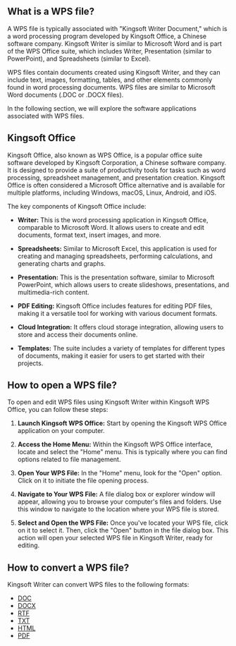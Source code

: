 ## What is a WPS file?

A WPS file is typically associated with "Kingsoft Writer Document," which is a word processing program developed by Kingsoft Office, a Chinese software company. Kingsoft Writer is similar to Microsoft Word and is part of the WPS Office suite, which includes Writer, Presentation (similar to PowerPoint), and Spreadsheets (similar to Excel).

WPS files contain documents created using Kingsoft Writer, and they can include text, images, formatting, tables, and other elements commonly found in word processing documents. WPS files are similar to Microsoft Word documents (.DOC or .DOCX files).

In the following section, we will explore the software applications associated with WPS files.

## Kingsoft Office

Kingsoft Office, also known as WPS Office, is a popular office suite software developed by Kingsoft Corporation, a Chinese software company. It is designed to provide a suite of productivity tools for tasks such as word processing, spreadsheet management, and presentation creation. Kingsoft Office is often considered a Microsoft Office alternative and is available for multiple platforms, including Windows, macOS, Linux, Android, and iOS.

The key components of Kingsoft Office include:

- **Writer:** This is the word processing application in Kingsoft Office, comparable to Microsoft Word. It allows users to create and edit documents, format text, insert images, and more.

- **Spreadsheets:** Similar to Microsoft Excel, this application is used for creating and managing spreadsheets, performing calculations, and generating charts and graphs.

- **Presentation:** This is the presentation software, similar to Microsoft PowerPoint, which allows users to create slideshows, presentations, and multimedia-rich content.

- **PDF Editing:** Kingsoft Office includes features for editing PDF files, making it a versatile tool for working with various document formats.

- **Cloud Integration:** It offers cloud storage integration, allowing users to store and access their documents online.

- **Templates:** The suite includes a variety of templates for different types of documents, making it easier for users to get started with their projects.

## How to open a WPS file?

To open and edit WPS files using Kingsoft Writer within Kingsoft WPS Office, you can follow these steps:

1. **Launch Kingsoft WPS Office:** Start by opening the Kingsoft WPS Office application on your computer.

2. **Access the Home Menu:** Within the Kingsoft WPS Office interface, locate and select the "Home" menu. This is typically where you can find options related to file management.

3. **Open Your WPS File:** In the "Home" menu, look for the "Open" option. Click on it to initiate the file opening process.

4. **Navigate to Your WPS File:** A file dialog box or explorer window will appear, allowing you to browse your computer's files and folders. Use this window to navigate to the location where your WPS file is stored.

5. **Select and Open the WPS File:** Once you've located your WPS file, click on it to select it. Then, click the "Open" button in the file dialog box. This action will open your selected WPS file in Kingsoft Writer, ready for editing.

## How to convert a WPS file?

Kingsoft Writer can convert WPS files to the following formats:

- [DOC](/word-processing/doc/)
- [DOCX](/word-processing/docx/)
- [RTF](/word-processing/rtf/)
- [TXT](/word-processing/txt/)
- [HTML](/web/html/)
- [PDF](/pdf/)
